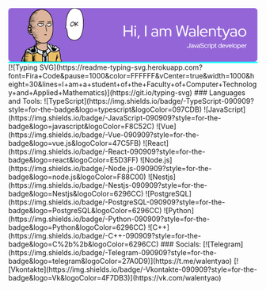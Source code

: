 <div align="center" style="background: aqua">
    <img src="github-header-image.png" alt="asd">
</div>
[![Typing SVG](https://readme-typing-svg.herokuapp.com?font=Fira+Code&pause=1000&color=FFFFFF&vCenter=true&width=1000&height=30&lines=I+am+a+student+of+the+Faculty+of+Computer+Technology+and+Applied+Mathematics)](https://git.io/typing-svg)
### Languages and Tools:
![TypeScript](https://img.shields.io/badge/-TypeScript-090909?style=for-the-badge&logo=typescript&logoColor=097CDB)
![JavaScript](https://img.shields.io/badge/-JavaScript-090909?style=for-the-badge&logo=javascript&logoColor=F8C52C)
![Vue](https://img.shields.io/badge/-Vue-090909?style=for-the-badge&logo=vue.js&logoColor=47C5FB)
![React](https://img.shields.io/badge/-React-090909?style=for-the-badge&logo=react&logoColor=E5D3FF)
![Node.js](https://img.shields.io/badge/-Node.js-090909?style=for-the-badge&logo=node.js&logoColor=F88C00)
![Nestjs](https://img.shields.io/badge/-Nestjs-090909?style=for-the-badge&logo=Nestjs&logoColor=6296CC)
![PostgreSQL](https://img.shields.io/badge/-PostgreSQL-090909?style=for-the-badge&logo=PostgreSQL&logoColor=6296CC)
![Python](https://img.shields.io/badge/-Python-090909?style=for-the-badge&logo=Python&logoColor=6296CC)
![C++](https://img.shields.io/badge/-C++-090909?style=for-the-badge&logo=C%2b%2b&logoColor=6296CC)
### Socials:
[![Telegram](https://img.shields.io/badge/-Telegram-090909?style=for-the-badge&logo=telegram&logoColor=27A0D9)](https://t.me/walentyao)
[![Vkontakte](https://img.shields.io/badge/-Vkontakte-090909?style=for-the-badge&logo=Vk&logoColor=4F7DB3)](https://vk.com/walentyao)
